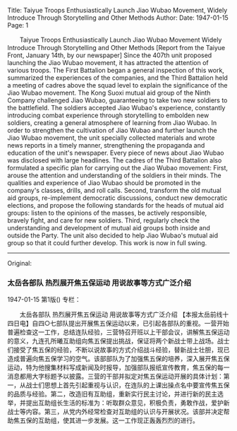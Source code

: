 Title: Taiyue Troops Enthusiastically Launch Jiao Wubao Movement, Widely Introduce Through Storytelling and Other Methods
Author:
Date: 1947-01-15
Page: 1

　　Taiyue Troops
    Enthusiastically Launch Jiao Wubao Movement
    Widely Introduce Through Storytelling and Other Methods
    [Report from the Taiyue Front, January 14th, by our newspaper] Since the 407th unit proposed launching the Jiao Wubao movement, it has attracted the attention of various troops. The First Battalion began a general inspection of this work, summarized the experiences of the companies, and the Third Battalion held a meeting of cadres above the squad level to explain the significance of the Jiao Wubao movement. The Kong Suoxi mutual aid group of the Ninth Company challenged Jiao Wubao, guaranteeing to take two new soldiers to the battlefield. The soldiers accepted Jiao Wubao's experience, constantly introducing combat experience through storytelling to embolden new soldiers, creating a general atmosphere of learning from Jiao Wubao. In order to strengthen the cultivation of Jiao Wubao and further launch the Jiao Wubao movement, the unit specially collected materials and wrote news reports in a timely manner, strengthening the propaganda and education of the unit's newspaper. Every piece of news about Jiao Wubao was disclosed with large headlines. The cadres of the Third Battalion also formulated a specific plan for carrying out the Jiao Wubao movement: First, arouse the attention and understanding of the soldiers in their minds. The qualities and experience of Jiao Wubao should be promoted in the company's classes, drills, and roll calls. Second, transform the old mutual aid groups, re-implement democratic discussions, conduct new democratic elections, and propose the following standards for the heads of mutual aid groups: listen to the opinions of the masses, be actively responsible, bravely fight, and care for new soldiers. Third, regularly check the understanding and development of mutual aid groups both inside and outside the Party. The unit also decided to help Jiao Wubao's mutual aid group so that it could further develop. This work is now in full swing.



<hr /> 

Original: 


### 太岳各部队  热烈展开焦五保运动  用说故事等方式广泛介绍

1947-01-15
第1版()
专栏：

　　太岳各部队
    热烈展开焦五保运动
    用说故事等方式广泛介绍
    【本报太岳前线十四日电】自四○七部队提出开展焦五保运动以来，已引起各部队的重视。一营开始普遍检查这一工作，总结连队经验，三营特召开班以上干部会议，讲解焦五保运动的意义，九连孔所曦互助组向焦五保提出挑战，保证将两个新战士带上战场。战士们接受了焦五保的经验，不断以说故事的方式介绍战斗经验，替新战士壮胆，现已造成普遍向焦五保学习的空气。该部部队为了加强焦五保的培养，深入展开焦五保运动，特为他搜集材料写成新闻及时报导，加强部队报纸宣传教育，焦五保的每一消息都用大字标题予以披露。三营的干部并拟定对焦五保运动开展的具体计划：第一，从战士们思想上首先引起重视与认识，在连队的上课出操点名中要宣传焦五保的品质与经验。第二，改造旧有互助组，重新实行民主讨论，并进行新的民主选举，并提出互助组长生活的标准为：听取群众意见，积极负责，勇敢作战，爱护新战士等内容。第三，从党内外经常检查对互助组的认识与开展状况。该部并决定帮助焦五保的互助组，使其进一步发展。这一工作现正轰轰烈烈的进行。
